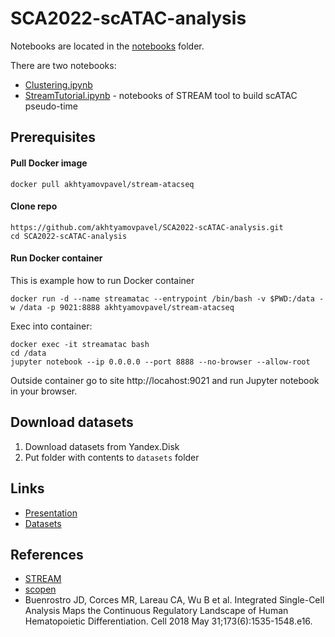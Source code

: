 # SCA2022-scATAC-analysis

Notebooks are located in the [notebooks](notebooks) folder.

There are two notebooks:
* [Clustering.ipynb](notebooks/Clustering.ipynb)
* [StreamTutorial.ipynb](notebooks/StreamTutorial.ipynb) - notebooks of STREAM tool to build scATAC pseudo-time

## Prerequisites

#### Pull Docker image
```
docker pull akhtyamovpavel/stream-atacseq
```

#### Clone repo
```
https://github.com/akhtyamovpavel/SCA2022-scATAC-analysis.git
cd SCA2022-scATAC-analysis
```

#### Run Docker container

This is example how to run Docker container

```
docker run -d --name streamatac --entrypoint /bin/bash -v $PWD:/data -w /data -p 9021:8888 akhtyamovpavel/stream-atacseq
```

Exec into container:
```
docker exec -it streamatac bash
cd /data
jupyter notebook --ip 0.0.0.0 --port 8888 --no-browser --allow-root
```

Outside container go to site http://locahost:9021 and run Jupyter notebook in your browser.

## Download datasets

1. Download datasets from Yandex.Disk
2. Put folder with contents to `datasets` folder

## Links

* [Presentation](https://docs.google.com/presentation/d/1n7tDgpacqBI9YFgHfQJZx52yk23EisFH5CDOLjhGEeA/edit?usp=sharing)
* [Datasets](https://disk.yandex.ru/d/K6VSWZOEg-81ig)

## References
* [STREAM](https://github.com/pinellolab/STREAM)
* [scopen](https://github.com/CostaLab/scopen)
* Buenrostro JD, Corces MR, Lareau CA, Wu B et al. Integrated Single-Cell Analysis Maps the Continuous Regulatory Landscape of Human Hematopoietic Differentiation. Cell 2018 May 31;173(6):1535-1548.e16.

